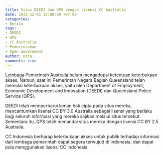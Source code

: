 ```yaml
---
title: Situs DEEDI dan QPS dengan lisensi CC Australia
date: 2011-12-01 15:00:00 +07:00
categories:
- Berita
tags:
- DEEDI
- QPS
- CC Australia
- Pemerintahan
- Open Government
author: nita
comments: true
---
```


Lembaga Pemerintah Australia belum mengadopsi ketentuan keterbukaan akses. Namun, saat ini Pemerintah Negara Bagian Queensland telah memulai keterbukaan akses, yaitu oleh Department of Employment, Economic Development and Innovation (DEEDI) dan Queensland Police Service (QPS).

DEEDI telah memperbarui laman hak cipta pada situs mereka, mencantumkan lisensi CC BY 3.0 Australia sebagai lisensi yang berlaku bagi seluruh informasi yang mereka sajikan melalui situs tersebut. Sementara itu, QPS telah menandai situs mereka dengan lisensi CC BY 2.5 Australia.

CC Indonesia berharap keterbukaan akses untuk publik terhadap informasi dari lembaga pemerintah dapat segera terwujud di Indonesia, dan dapat pula menggunakan lisensi CC Indonesia.
